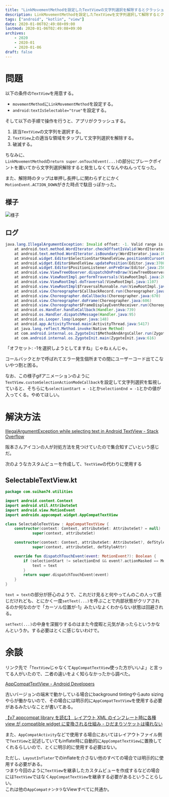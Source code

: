 ```yaml
---
title: "LinkMovementMethodを設定したTextViewの文字列選択を解除するとクラッシュする"
description: LinkMovementMethodを設定したTextViewを文字列選択して解除するとクラッシュする問題をdispatchTouchEvent()を弄ることで回避する。
tags: ["android", "kotlin", "view"]
date: 2020-01-06T02:49:08+09:00
lastmod: 2020-01-06T02:49:08+09:00
archives:
    - 2020
    - 2020-01
    - 2020-01-06
draft: false
---
```


# 問題

以下の条件の`TextView`を用意する。

- `movementMethod`に`LinkMovementMethod`を設定する。
- `android:textIsSelectable="true"`を設定する。

そして以下の手順で操作を行うと、アプリがクラッシュする。

1. 該当`TextView`の文字列を選択する。
2. `TextView`上の適当な領域をタップして文字列選択を解除する。
3. 破滅する。

ちなみに、  
`LinkMovementMethod`の`return super.onTouchEvent(...)`の部分にブレークポイントを置いてから文字列選択解除すると発生しなくてなんやねんってなった。

また、解除時のタップは単押し長押しに関わらずとにかく`MotionEvent.ACTION_DOWN`がきた時点で駄目っぽかった。

## 様子

![様子](/images/2020/01_06_01_01.gif "様子アニメーション")

## ログ

```java
java.lang.IllegalArgumentException: Invalid offset: -1. Valid range is [0, 16]
    at android.text.method.WordIterator.checkOffsetIsValid(WordIterator.java:380)
    at android.text.method.WordIterator.isBoundary(WordIterator.java:101)
    at android.widget.Editor$SelectionStartHandleView.positionAtCursorOffset(Editor.java:4260)
    at android.widget.Editor$HandleView.updatePosition(Editor.java:3708)
    at android.widget.Editor$PositionListener.onPreDraw(Editor.java:2507)
    at android.view.ViewTreeObserver.dispatchOnPreDraw(ViewTreeObserver.java:944)
    at android.view.ViewRootImpl.performTraversals(ViewRootImpl.java:2055)
    at android.view.ViewRootImpl.doTraversal(ViewRootImpl.java:1107)
    at android.view.ViewRootImpl$TraversalRunnable.run(ViewRootImpl.java:6013)
    at android.view.Choreographer$CallbackRecord.run(Choreographer.java:858)
    at android.view.Choreographer.doCallbacks(Choreographer.java:670)
    at android.view.Choreographer.doFrame(Choreographer.java:606)
    at android.view.Choreographer$FrameDisplayEventReceiver.run(Choreographer.java:844)
    at android.os.Handler.handleCallback(Handler.java:739)
    at android.os.Handler.dispatchMessage(Handler.java:95)
    at android.os.Looper.loop(Looper.java:148)
    at android.app.ActivityThread.main(ActivityThread.java:5417)
    at java.lang.reflect.Method.invoke(Native Method)
    at com.android.internal.os.ZygoteInit$MethodAndArgsCaller.run(ZygoteInit.java:726)
    at com.android.internal.os.ZygoteInit.main(ZygoteInit.java:616)
```

「オフセット: -1を選択しようとしてますね」じゃねぇんじゃ。

コールバックとかで呼ばれてエラー発生個所までの間にユーザーコード出てこないやつ割と困る。

なお、この様子gifアニメーションのように`TextView.customSelectionActionModeCallback`を設定して文字列選択を監視していると、そちらにも`selectionStart = -1`とか`selectionEnd = -1`とかの値が入ってくる。やめてほしい。

# 解決方法

[IllegalArgumentException while selecting text in Android TextView - Stack Overflow](https://stackoverflow.com/questions/33821008/illegalargumentexception-while-selecting-text-in-android-textview/43290390#43290390)

阪本さんアイコンの人が対処方法を見つけていたので集合知すごいという感じだ。

次のようなカスタムビューを作成して、`TextView`の代わりに使用する

## SelectableTextView.kt

```kt
package com.suihan74.utilities

import android.content.Context
import android.util.AttributeSet
import android.view.MotionEvent
import androidx.appcompat.widget.AppCompatTextView

class SelectableTextView : AppCompatTextView {
    constructor(context: Context, attributeSet: AttributeSet? = null) :
            super(context, attributeSet)

    constructor(context: Context, attributeSet: AttributeSet?, defStyleAttr: Int) :
            super(context, attributeSet, defStyleAttr)

    override fun dispatchTouchEvent(event: MotionEvent?): Boolean {
        if (selectionStart != selectionEnd && event?.actionMasked == MotionEvent.ACTION_DOWN) {
            text = text
        }
        return super.dispatchTouchEvent(event)
    }
}
```

`text = text`の部分が肝心のようで、これだけ見ると何やってんのこの人って感じだけれども、とにかく一度`setText(...)`を呼ぶことで内部状態がクリアされるのか何なのかで「カーソル位置が-1」みたいなよくわからない状態は回避される。

`setText(...)`の中身を深掘りするのはまた今度暇と元気があったらというかなんというか。する必要はとくに感じないわけで。

# 余談

リンク先で「`TextView`じゃなくて`AppCompatTextView`使った方がいいよ」と言ってる人がいたので、二者の違いをよく知らなかったから調べた。

[AppCompatTextView - Android Developers](https://developer.android.com/reference/android/support/v7/widget/AppCompatTextView)

古いバージョンの端末で動かしている場合にbackground tintingやらauto sizingやらが働かないので、その場合には明示的に`AppCompatTextView`を使用する必要があるみたいなことが書いてある。

[【v7 appcompat library を読む】 レイアウト XML のインフレート時に各種 view が compatible widget に変換される仕組み - ひだまりソケットは壊れない](https://vividcode.hatenablog.com/entry/android-app/library/v7-appcompat-compatible-widget-inflation)

また、`AppCompatActivity`などで使用する場合においてはレイアウトファイル側で`TextView`と記述していてもinflate時に自動的に`AppCompatTextView`に置換してくれるらしいので、とくに明示的に使用する必要はない。

ただし、`LayoutInflater`でのinflateを介さない他のすべての場合では明示的に使用する必要がある。  
つまり今回のように`TextView`を継承したカスタムビューを作成するなどの場合には`TextView`ではなく`AppCompatTextView`を継承する必要があるということらしい。  
これは他の`AppCompatナンタラ`なViewすべてに共通か。
